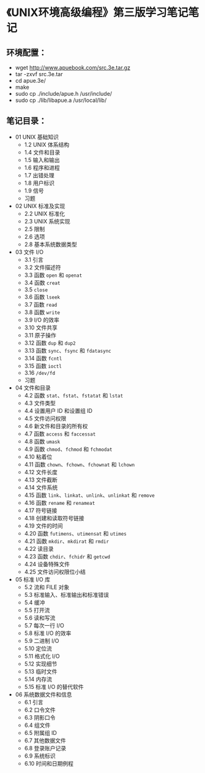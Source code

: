 # 《UNIX环境高级编程》第三版学习笔记笔记

## 环境配置：
- wget http://www.apuebook.com/src.3e.tar.gz
- tar -zxvf src.3e.tar
- cd apue.3e/
- make
- sudo cp ./include/apue.h /usr/include/
- sudo cp ./lib/libapue.a /usr/local/lib/


## 笔记目录：
- 01 UNIX 基础知识
	- 1.2 UNIX 体系结构
	- 1.4 文件和目录
	- 1.5 输入和输出
	- 1.6 程序和进程
	- 1.7 出错处理
	- 1.8 用户标识
	- 1.9 信号
	- 习题
- 02 UNIX 标准及实现
	- 2.2 UNIX 标准化
	- 2.3 UNIX 系统实现
	- 2.5 限制
	- 2.6 选项
	- 2.8 基本系统数据类型
- 03 文件 I/O
	- 3.1 引言
	- 3.2 文件描述符
	- 3.3 函数 `open` 和 `openat`
	- 3.4 函数 `creat`
	- 3.5 `close`
	- 3.6 函数 `lseek`
	- 3.7 函数 `read`
	- 3.8 函数 `write`
	- 3.9 I/O 的效率
	- 3.10 文件共享
	- 3.11 原子操作
	- 3.12 函数 `dup` 和 `dup2`
	- 3.13 函数 `sync`、`fsync` 和 `fdatasync`
	- 3.14 函数 `fcntl`
	- 3.15 函数 `ioctl`
	- 3.16 `/dev/fd`
	- 习题
- 04 文件和目录
	- 4.2 函数 `stat`、`fstat`、`fstatat` 和 `lstat`
	- 4.3 文件类型
	- 4.4 设置用户 ID 和设置组 ID
	- 4.5 文件访问权限
	- 4.6 新文件和目录的所有权
	- 4.7 函数 `access` 和 `faccessat`
	- 4.8 函数 `umask`
	- 4.9 函数 `chmod`、`fchmod` 和 `fchmodat`
	- 4.10 粘着位
	- 4.11 函数 `chown`、`fchown`、`fchownat` 和 `lchown`
	- 4.12 文件长度
	- 4.13 文件截断
	- 4.14 文件系统
	- 4.15 函数 `link`、`linkat`、`unlink`、`unlinkat` 和 `remove`
	- 4.16 函数 `rename` 和 `renameat`
	- 4.17 符号链接
	- 4.18 创建和读取符号链接
	- 4.19 文件的时间
	- 4.20 函数 `futimens`、`utimensat` 和 `utimes`
	- 4.21 函数 `mkdir`、`mkdirat` 和 `rmdir`
	- 4.22 读目录
	- 4.23 函数 `chdir`、`fchidr` 和 `getcwd`
	- 4.24 设备特殊文件
	- 4.25 文件访问权限位小结
- 05 标准 I/O 库
	- 5.2 流和 FILE 对象
	- 5.3 标准输入、标准输出和标准错误
	- 5.4 缓冲
	- 5.5 打开流
	- 5.6 读和写流
	- 5.7 每次一行 I/O
	- 5.8 标准 I/O 的效率
	- 5.9 二进制 I/O
	- 5.10 定位流
	- 5.11 格式化 I/O
	- 5.12 实现细节
	- 5.13 临时文件
	- 5.14 内存流
	- 5.15 标准 I/O 的替代软件
- 06 系统数据文件和信息
	- 6.1 引言
	- 6.2 口令文件
	- 6.3 阴影口令
	- 6.4 组文件
	- 6.5 附属组 ID
	- 6.7 其他数据文件
	- 6.8 登录账户记录
	- 6.9 系统标识
	- 6.10 时间和日期例程
